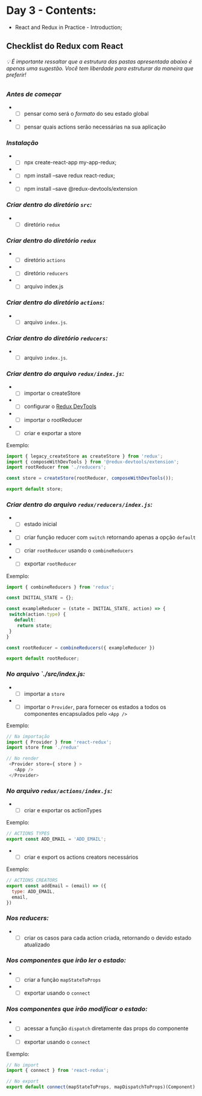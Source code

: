 # Day 3 - Contents: 

* React and Redux in Practice - Introduction; 

## Checklist do Redux com React

###### 💡 É importante ressaltar que a estrutura das pastas apresentada abaixo é apenas uma sugestão. Você tem liberdade para estruturar da maneira que preferir!

### *Antes de começar*
* - [ ] pensar como será o *formato* do seu estado global
* - [ ] pensar quais actions serão necessárias na sua aplicação

### *Instalação*
* - [ ] npx create-react-app my-app-redux;
* - [ ] npm install –save redux react-redux;
* - [ ] npm install –save @redux-devtools/extension

### *Criar dentro do diretório `src`:*
* - [ ] diretório `redux`

### *Criar dentro do diretório `redux`*
* - [ ] diretório `actions`
* - [ ] diretório `reducers`
* - [ ] arquivo index.js

### *Criar dentro do diretório `actions`:*
* - [ ] arquivo `index.js`.

### *Criar dentro do diretório `reducers`:*
* - [ ] arquivo `index.js`.

### *Criar dentro do arquivo `redux/index.js`:*
* - [ ] importar o createStore
* - [ ] configurar o [Redux DevTools](https://chrome.google.com/webstore/detail/redux-devtools/lmhkpmbekcpmknklioeibfkpmmfibljd)
* - [ ] importar o rootReducer
* - [ ] criar e exportar a store

Exemplo:
```js
import { legacy_createStore as createStore } from 'redux';
import { composeWithDevTools } from '@redux-devtools/extension';
import rootReducer from './reducers';

const store = createStore(rootReducer, composeWithDevTools());

export default store;
```


### *Criar dentro do arquivo `redux/reducers/index.js`:*
* - [ ] estado inicial
* - [ ] criar função reducer com `switch` retornando apenas a opção `default`
* - [ ] criar `rootReducer` usando o `combineReducers`
* - [ ] exportar `rootReducer`

Exemplo:
```js
import { combineReducers } from 'redux';

const INITIAL_STATE = {};

const exampleReducer = (state = INITIAL_STATE, action) => {
 switch(action.type) {
   default:
    return state;
 }
}

const rootReducer = combineReducers({ exampleReducer })

export default rootReducer;
```


### *No arquivo `./src/index.js:*
* - [ ] importar a `store`
* - [ ] importar o `Provider`, para fornecer os estados a todos os componentes encapsulados pelo `<App />`

Exemplo:
```js
// Na importação
import { Provider } from 'react-redux';
import store from './redux'
```

```js
// No render
 <Provider store={ store } >
   <App />
 </Provider>
```


### *No arquivo `redux/actions/index.js`:*
* - [ ] criar e exportar os actionTypes

Exemplo:
```js
// ACTIONS TYPES
export const ADD_EMAIL = 'ADD_EMAIL';
```


* - [ ] criar e export os actions creators necessários

Exemplo:
```js
// ACTIONS CREATORS
export const addEmail = (email) => ({
  type: ADD_EMAIL,
  email,
})
```


### *Nos reducers:*
* - [ ] criar os casos para cada action criada, retornando o devido estado atualizado

### *Nos componentes que irão ler o estado:*
* - [ ] criar a função `mapStateToProps`
* - [ ] exportar usando o `connect`

### *Nos componentes que irão modificar o estado:*
* - [ ] acessar a função `dispatch` diretamente das props do componente
* - [ ] exportar usando o `connect`

Exemplo:
```js
// No import
import { connect } from 'react-redux';
```

```js
// No export
export default connect(mapStateToProps, mapDispatchToProps)(Component)
```

